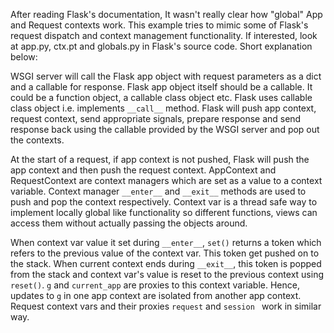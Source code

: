After reading Flask's documentation, It wasn't really clear how "global" App and Request contexts work. This example tries to mimic some of Flask's request dispatch and context
management functionality. If interested, look at app.py, ctx.pt and globals.py in Flask's source code. Short explanation below:

WSGI server will call the Flask app object with request parameters as a dict and a callable for response. Flask app object itself should be a callable. It could be a function object, a 
callable class object etc. Flask uses callable class object i.e. implements ```__call__``` method.
Flask will push app context, request context, send appropriate signals, prepare response and send response back using the callable provided by the WSGI server and pop out the contexts.

At the start of a request, if app context is not pushed, Flask will push the app context and then push the request context.
AppContext and RequestContext are context managers which are set as a value to a context variable. Context manager ```__enter__``` and ```__exit__``` methods are used to push and pop the context respectively. Context var is a thread safe way to implement locally global like functionality so different functions, views can access them without actually passing the objects around. 

When context var value it set during ```__enter__```, ```set()``` returns a token which refers to the previous value of the context var. This token get pushed on to the stack. When current context ends during ```__exit__```, this token is popped from the stack and context var's value is reset to the previous context using ```reset()```. ```g``` and ```current_app``` are proxies to this context variable. Hence, updates to ```g``` in one app context are isolated from another app context. Request context vars and their proxies ```request``` and ```session ``` work in similar way.

